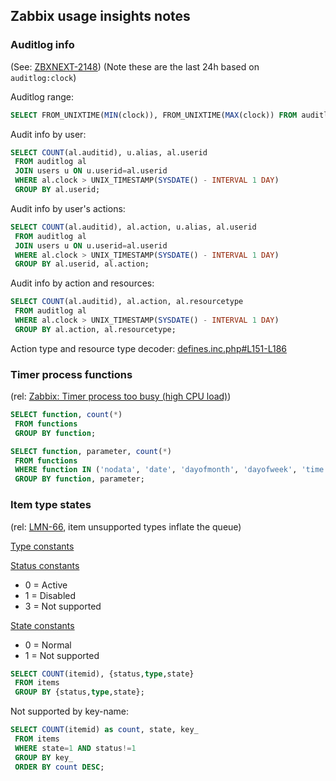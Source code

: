 ## Zabbix usage insights notes

### Auditlog info

(See: [ZBXNEXT-2148](https://support.zabbix.com/browse/ZBXNEXT-2148))
(Note these are the last 24h based on `auditlog:clock`)

Auditlog range:

```sql
SELECT FROM_UNIXTIME(MIN(clock)), FROM_UNIXTIME(MAX(clock)) FROM auditlog;
```


Audit info by user:

```sql
SELECT COUNT(al.auditid), u.alias, al.userid
 FROM auditlog al
 JOIN users u ON u.userid=al.userid
 WHERE al.clock > UNIX_TIMESTAMP(SYSDATE() - INTERVAL 1 DAY)
 GROUP BY al.userid;
```


Audit info by user's actions:

```sql
SELECT COUNT(al.auditid), al.action, u.alias, al.userid
 FROM auditlog al
 JOIN users u ON u.userid=al.userid
 WHERE al.clock > UNIX_TIMESTAMP(SYSDATE() - INTERVAL 1 DAY)
 GROUP BY al.userid, al.action;
```


Audit info by action and resources:

```sql
SELECT COUNT(al.auditid), al.action, al.resourcetype
 FROM auditlog al
 WHERE al.clock > UNIX_TIMESTAMP(SYSDATE() - INTERVAL 1 DAY)
 GROUP BY al.action, al.resourcetype;
```

Action type and resource type decoder: [defines.inc.php#L151-L186](https://github.llnw.net/Zabbix/svn.zabbix.com/blob/LLNW-UIAPI/frontends/php/include/defines.inc.php#L151-L186)


### Timer process functions

(rel: [Zabbix: Timer process too busy (high CPU load)](http://crypt47.blogspot.com/2012/12/zabbix-timer-process-too-busy-high-cpu.html))

```sql
SELECT function, count(*)
 FROM functions
 GROUP BY function;
```

```sql
SELECT function, parameter, count(*)
 FROM functions
 WHERE function IN ('nodata', 'date', 'dayofmonth', 'dayofweek', 'time', 'now')
 GROUP BY function, parameter;
```


### Item type states

(rel: [LMN-66](https://support.zabbix.com/browse/LMN-66), item unsupported types inflate the queue)

[Type constants](https://github.llnw.net/Zabbix/svn.zabbix.com/blob/2.2.2%2Bllnw.4/frontends/php/include/defines.inc.php#L318-L334)

[Status constants](https://github.llnw.net/Zabbix/svn.zabbix.com/blob/2.2.2%2Bllnw.4/frontends/php/include/defines.inc.php#L358-L360)

*  0 = Active
*  1 = Disabled
*  3 = Not supported

[State constants](https://github.llnw.net/Zabbix/svn.zabbix.com/blob/2.2.2%2Bllnw.4/frontends/php/include/defines.inc.php#L362-L363)

*  0 = Normal
*  1 = Not supported

```sql
SELECT COUNT(itemid), {status,type,state}
 FROM items
 GROUP BY {status,type,state};
```

Not supported by key-name:

```sql
SELECT COUNT(itemid) as count, state, key_
 FROM items
 WHERE state=1 AND status!=1
 GROUP BY key_
 ORDER BY count DESC;
```
